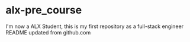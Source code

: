 # alx-pre_course
I'm now a ALX Student, this is my first repository as a full-stack engineer
README updated from github.com
